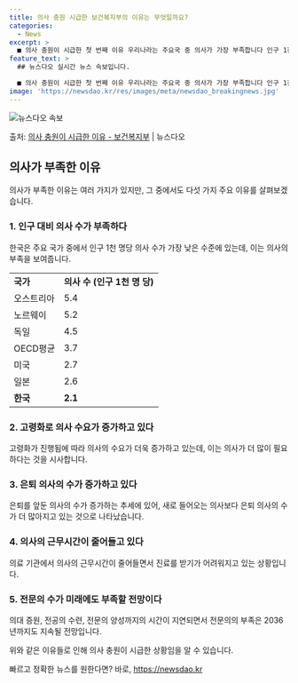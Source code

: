 ```yaml
---
title: 의사 충원 시급한 보건복지부의 이유는 무엇일까요?
categories:
  - News
excerpt: >
  ■ 의사 충원이 시급한 첫 번째 이유 우리나라는 주요국 중 의사가 가장 부족합니다 인구 1천 명당 의사수  …
feature_text: >
  ## 뉴스다오 실시간 뉴스 속보입니다.

  ■ 의사 충원이 시급한 첫 번째 이유 우리나라는 주요국 중 의사가 가장 부족합니다 인구 1천 명당 의사수  …
image: 'https://newsdao.kr/res/images/meta/newsdao_breakingnews.jpg'
---
```


![뉴스다오 속보](https://newsdao.kr/res/images/meta/newsdao_breakingnews.jpg)

<p>출처: <a href="https://newsdao.kr/3245" rel="dofollow">의사 충원이 시급한 이유  - 보건복지부</a> | 뉴스다오</p>

<h2 data-ke-size="size26">의사가 부족한 이유</h2>
의사가 부족한 이유는 여러 가지가 있지만, 그 중에서도 다섯 가지 주요 이유를 살펴보겠습니다.

<h3>1. 인구 대비 의사 수가 부족하다</h3>
<p data-ke-size="size16">한국은 주요 국가 중에서 인구 1천 명당 의사 수가 가장 낮은 수준에 있는데, 이는 의사의 부족을 보여줍니다.</p>

<table>
	<tr>
		<td><b>국가</b></td>
		<td><b>의사 수 (인구 1천 명 당)</b></td>
	</tr>
	<tr>
		<td>오스트리아</td>
		<td>5.4</td>
	</tr>
	<tr>
		<td>노르웨이</td>
		<td>5.2</td>
	</tr>
	<tr>
		<td>독일</td>
		<td>4.5</td>
	</tr>
	<tr>
		<td>OECD평균</td>
		<td>3.7</td>
	</tr>
	<tr>
		<td>미국</td>
		<td>2.7</td>
	</tr>
	<tr>
		<td>일본</td>
		<td>2.6</td>
	</tr>
	<tr>
		<td><b>한국</b></td>
		<td><b>2.1</b></td>
	</tr>
</table>

<h3>2. 고령화로 의사 수요가 증가하고 있다</h3>
<p data-ke-size="size16">고령화가 진행됨에 따라 의사의 수요가 더욱 증가하고 있는데, 이는 의사가 더 많이 필요하다는 것을 시사합니다.</p>

<h3>3. 은퇴 의사의 수가 증가하고 있다</h3>
<p data-ke-size="size16">은퇴를 앞둔 의사의 수가 증가하는 추세에 있어, 새로 들어오는 의사보다 은퇴 의사의 수가 더 많아지고 있는 것으로 나타났습니다.</p>

<h3>4. 의사의 근무시간이 줄어들고 있다</h3>
<p data-ke-size="size16">의료 기관에서 의사의 근무시간이 줄어들면서 진료를 받기가 어려워지고 있는 상황입니다.</p>

<h3>5. 전문의 수가 미래에도 부족할 전망이다</h3>
<p data-ke-size="size16">의대 증원, 전공의 수련, 전문의 양성까지의 시간이 지연되면서 전문의의 부족은 2036년까지도 지속될 전망입니다.</p>

위와 같은 이유들로 인해 의사 충원이 시급한 상황임을 알 수 있습니다. 

빠르고 정확한 뉴스를 원한다면? 바로, <a href="https://newsdao.kr" rel="dofollow">https://newsdao.kr</a>


